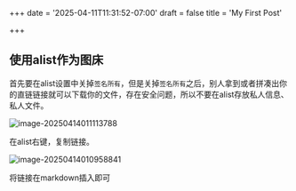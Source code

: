+++
date = '2025-04-11T11:31:52-07:00'
draft = false
title = 'My First Post'

+++

## 使用alist作为图床
<!--more-->
首先要在alist设置中关掉`签名所有`，但是关掉`签名所有`之后，别人拿到或者拼凑出你的直链链接就可以下载你的文件，存在安全问题，所以不要在alist存放私人信息、私人文件。

![image-20250414011113788](https://alist.lyphahaha.top/d/onedrive/alist-for-guest/images_bed/使用alist作为图床.assets/image-20250414011113788.png)



在alist右键，复制链接。

![image-20250414010958841](https://alist.lyphahaha.top/d/onedrive/alist-for-guest/images_bed/使用alist作为图床.assets/image-20250414010958841.png)

将链接在markdown插入即可

